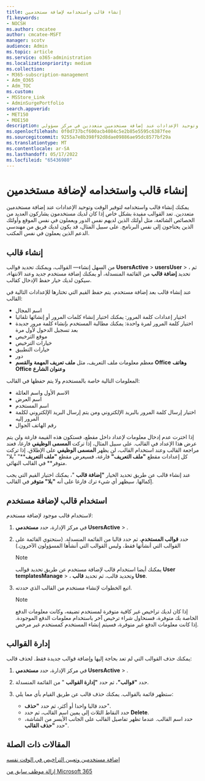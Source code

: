 ```yaml
---
title: إنشاء قالب واستخدامه لإضافة مستخدمين
f1.keywords:
- NOCSH
ms.author: cmcatee
author: cmcatee-MSFT
manager: scotv
audience: Admin
ms.topic: article
ms.service: o365-administration
ms.localizationpriority: medium
ms.collection:
- M365-subscription-management
- Adm_O365
- Adm_TOC
ms.custom:
- MSStore_Link
- AdminSurgePortfolio
search.appverid:
- MET150
- MOE150
description: يمكنك إنشاء قالب واستخدامه لتوفير الوقت وتوحيد الإعدادات عند إضافة مستخدمين متعددين في مركز مسؤولي Microsoft 365.
ms.openlocfilehash: 0f0d737bcf600acb4084c5e2b85e5595c6387fee
ms.sourcegitcommit: 9255a7e8b398f92d8dae09886ae95dc8577bf29a
ms.translationtype: MT
ms.contentlocale: ar-SA
ms.lasthandoff: 05/17/2022
ms.locfileid: "65436980"
---
```

# <a name="create-and-use-a-template-to-add-users"></a>إنشاء قالب واستخدامه لإضافة مستخدمين

يمكنك إنشاء قالب واستخدامه لتوفير الوقت وتوحيد الإعدادات عند إضافة مستخدمين متعددين. تعد القوالب مفيدة بشكل خاص إذا كان لديك مستخدمون يشاركون العديد من الخصائص الشائعة، مثل أولئك الذين لديهم نفس الدور ويعملون في نفس الموقع وأولئك الذين يحتاجون إلى نفس البرنامج. على سبيل المثال، قد يكون لديك فريق من مهندسي الدعم الذين يعملون في نفس المكتب.  

## <a name="create-a-template"></a>إنشاء قالب

من السهل إنشاء&mdash; القوالب، ويمكنك تحديد قوالب **UsersActive** >  **usersUser** > ، ثم تحديد **إضافة قالب** من القائمة المنسدلة، أو يمكنك إضافة مستخدم جديد وعند الانتهاء، سيكون لديك خيار حفظ الإدخال كقالب.

عند إنشاء قالب بعد إضافة مستخدم، يتم حفظ القيم التي تختارها للإعدادات التالية في القالب:

- اسم المجال
- اختيار إعدادات كلمة المرور: يمكنك اختيار إنشاء كلمات المرور أو إنشائها تلقائيا
- اختيار كلمة المرور لمرة واحدة: يمكنك مطالبة المستخدم بإنشاء كلمة مرور جديدة بعد تسجيل الدخول لأول مرة
- موقع الترخيص
- خيارات الترخيص
- خيارات التطبيق
- دور
- معظم معلومات ملف التعريف، مثل **ملف تعريف المهمة** **والقسم** **Office** **وهاتف Office** **وعنوان الشارع** 

المعلومات التالية خاصة بالمستخدم ولا يتم حفظها في القالب:

- الاسم الأول واسم العائلة
- اسم العرض
- اسم المستخدم
- اختيار إرسال كلمة المرور بالبريد الإلكتروني ومن يتم إرسال البريد الإلكتروني لكلمة المرور إليه
- رقم الهاتف الجوال

إذا اخترت عدم إدخال معلومات لإعداد داخل مقطع، فستكون هذه القيمة فارغة ولن يتم عرض هذا الإعداد في القالب. على سبيل المثال، إذا تركت **المسمى الوظيفي** فارغا، فعند مراجعة القالب وعند استخدام القالب، لن يظهر **المسمى الوظيفي** على الإطلاق. إذا تركت كل إعدادات مقطع **"ملف التعريف"** فارغة، فسيعرض مقطع **"ملف التعريف****" "بلا" متوفر** في القالب النهائي.

عند إنشاء قالب عن طريق تحديد الخيار **"إضافة قالب** "، يمكنك اختيار القيم التي يجب إكمالها. سيظهر أي شيء ترك فارغا على أنه **"بلا" متوفر** في القالب.

## <a name="use-a-template-to-add-a-user"></a>استخدام قالب لإضافة مستخدم

لاستخدام قالب موجود لإضافة مستخدم:

1. في مركز الإدارة، حدد **مستخدمي UsersActive** > .

2. حدد **قوالب المستخدم**، ثم حدد قالبا من القائمة المنسدلة. (ستحتوي القائمة على القوالب التي أنشأتها فقط، وليس القوالب التي أنشأها المسؤولون الآخرون.)

   > [!NOTE]
   > يمكنك أيضا استخدام قالب لإضافة مستخدم عن طريق تحديد قوالب **User templatesManage** > ، وتحديد قالب، ثم تحديد **قالب Use**.

3. اتبع الخطوات لإنشاء مستخدم من القالب الذي حددته.

   > [!NOTE]
   > إذا كان لديك تراخيص غير كافية متوفرة لمستخدم تضيفه، وكانت معلومات الدفع الخاصة بك متوفرة، فسنحاول شراء ترخيص آخر باستخدام معلومات الدفع الموجودة. إذا كانت معلومات الدفع غير متوفرة، فسيتم إنشاء المستخدم كمستخدم غير مرخص.

## <a name="manage-templates"></a>إدارة القوالب

يمكنك حذف القوالب التي لم تعد بحاجة إليها وإضافة قوالب جديدة فقط. لحذف قالب:

1. في مركز الإدارة، حدد **مستخدمي UsersActive** > .

2. حدد **"قوالب"**، ثم حدد **"إدارة القوالب** " من القائمة المنسدلة.

3. ستظهر قائمة بالقوالب. يمكنك حذف قالب عن طريق القيام بأي مما يلي:
    - حدد قالبا واحدا أو أكثر، ثم حدد **"حذف**". 
    - حدد النقاط الثلاث إلى يمين اسم القالب، ثم حدد **Delete**.
    - حدد اسم القالب. عندما تظهر تفاصيل القالب على الجانب الأيسر من الشاشة، حدد **"حذف القالب**".

## <a name="related-articles"></a>المقالات ذات الصلة

[إضافة مستخدمين وتعيين التراخيص في الوقت نفسه](add-users.md)

[إزالة موظف سابق من Microsoft 365](remove-former-employee.md)
  
